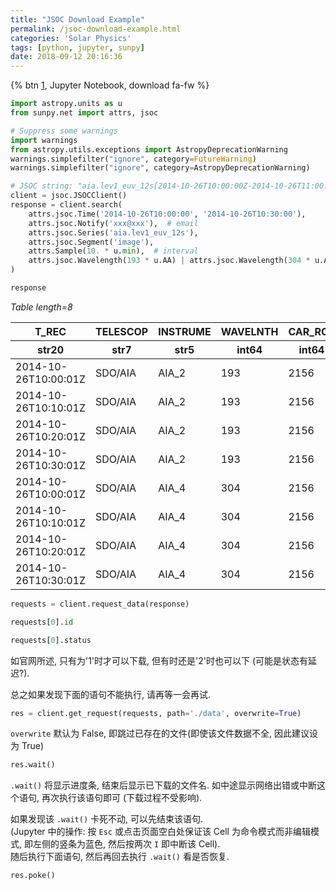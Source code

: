 ```yaml
---
title: "JSOC Download Example"
permalink: /jsoc-download-example.html
categories: 'Solar Physics'
tags: [python, jupyter, sunpy]
date: 2018-09-12 20:16:36
---
```

{% btn [1], Jupyter Notebook, download fa-fw %}

[1]: /downloads/notebooks/fido.zip

```python
import astropy.units as u
from sunpy.net import attrs, jsoc

# Suppress some warnings
import warnings
from astropy.utils.exceptions import AstropyDeprecationWarning
warnings.simplefilter("ignore", category=FutureWarning)
warnings.simplefilter("ignore", category=AstropyDeprecationWarning)
```

```python
# JSOC string: "aia.lev1_euv_12s[2014-10-26T10:00:00Z-2014-10-26T11:00:00Z@1m][193,304]{image}"
client = jsoc.JSOCClient()
response = client.search(
    attrs.jsoc.Time('2014-10-26T10:00:00', '2014-10-26T10:30:00'),
    attrs.jsoc.Notify('xxx@xxx'),  # email
    attrs.jsoc.Series('aia.lev1_euv_12s'),
    attrs.jsoc.Segment('image'),
    attrs.Sample(10. * u.min),  # interval
    attrs.jsoc.Wavelength(193 * u.AA) | attrs.jsoc.Wavelength(304 * u.AA)
)

response
```
<!-- more -->




<i>Table length=8</i>
<table id="table23026665135352" class="table-striped table-bordered table-condensed">
<thead><tr><th>T_REC</th><th>TELESCOP</th><th>INSTRUME</th><th>WAVELNTH</th><th>CAR_ROT</th></tr></thead>
<thead><tr><th>str20</th><th>str7</th><th>str5</th><th>int64</th><th>int64</th></tr></thead>
<tr><td>2014-10-26T10:00:01Z</td><td>SDO/AIA</td><td>AIA_2</td><td>193</td><td>2156</td></tr>
<tr><td>2014-10-26T10:10:01Z</td><td>SDO/AIA</td><td>AIA_2</td><td>193</td><td>2156</td></tr>
<tr><td>2014-10-26T10:20:01Z</td><td>SDO/AIA</td><td>AIA_2</td><td>193</td><td>2156</td></tr>
<tr><td>2014-10-26T10:30:01Z</td><td>SDO/AIA</td><td>AIA_2</td><td>193</td><td>2156</td></tr>
<tr><td>2014-10-26T10:00:01Z</td><td>SDO/AIA</td><td>AIA_4</td><td>304</td><td>2156</td></tr>
<tr><td>2014-10-26T10:10:01Z</td><td>SDO/AIA</td><td>AIA_4</td><td>304</td><td>2156</td></tr>
<tr><td>2014-10-26T10:20:01Z</td><td>SDO/AIA</td><td>AIA_4</td><td>304</td><td>2156</td></tr>
<tr><td>2014-10-26T10:30:01Z</td><td>SDO/AIA</td><td>AIA_4</td><td>304</td><td>2156</td></tr>
</table>



```python
requests = client.request_data(response)
```

```python
requests[0].id
```

```python
requests[0].status
```

如官网所述, 只有为'1'时才可以下载, 但有时还是'2'时也可以下 (可能是状态有延迟?).

总之如果发现下面的语句不能执行, 请再等一会再试.

```python
res = client.get_request(requests, path='./data', overwrite=True)
```

`overwrite` 默认为 False, 即跳过已存在的文件(即使该文件数据不全, 因此建议设为 True)

```python
res.wait() 
```

`.wait()` 将显示进度条, 结束后显示已下载的文件名. 如中途显示网络出错或中断这个语句, 再次执行该语句即可 (下载过程不受影响).

如果发现该 `.wait()` 卡死不动, 可以先结束该语句.<br>
(Jupyter 中的操作: 按 `Esc` 或点击页面空白处保证该 Cell 为命令模式而非编辑模式, 即左侧的竖条为蓝色, 然后按两次 `I` 即中断该 Cell).<br>
随后执行下面语句, 然后再回去执行 `.wait()` 看是否恢复.

```python
res.poke()
```
